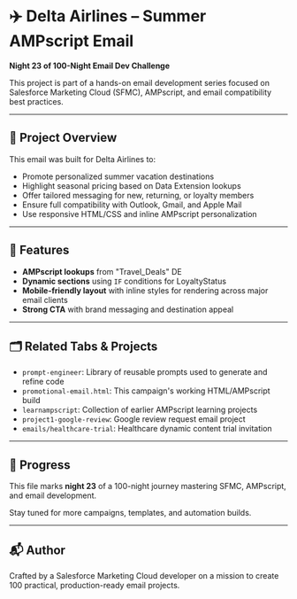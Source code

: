 # ✈️ Delta Airlines – Summer AMPscript Email

**Night 23 of 100-Night Email Dev Challenge**

This project is part of a hands-on email development series focused on Salesforce Marketing Cloud (SFMC), AMPscript, and email compatibility best practices.

---

## 📩 Project Overview
This email was built for Delta Airlines to:
- Promote personalized summer vacation destinations
- Highlight seasonal pricing based on Data Extension lookups
- Offer tailored messaging for new, returning, or loyalty members
- Ensure full compatibility with Outlook, Gmail, and Apple Mail
- Use responsive HTML/CSS and inline AMPscript personalization

---

## 🧠 Features
- **AMPscript lookups** from "Travel_Deals" DE
- **Dynamic sections** using `IF` conditions for LoyaltyStatus
- **Mobile-friendly layout** with inline styles for rendering across major email clients
- **Strong CTA** with brand messaging and destination appeal

---

## 🗂️ Related Tabs & Projects
- `prompt-engineer`: Library of reusable prompts used to generate and refine code
- `promotional-email.html`: This campaign's working HTML/AMPscript build
- `learnampscript`: Collection of earlier AMPscript learning projects
- `project1-google-review`: Google review request email project
- `emails/healthcare-trial`: Healthcare dynamic content trial invitation

---

## 📅 Progress
This file marks **night 23** of a 100-night journey mastering SFMC, AMPscript, and email development.

Stay tuned for more campaigns, templates, and automation builds.

---

## 📬 Author
Crafted by a Salesforce Marketing Cloud developer on a mission to create 100 practical, production-ready email projects.
